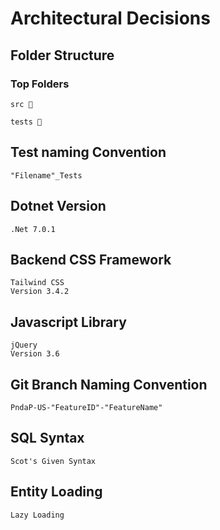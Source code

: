 # Architectural Decisions

## Folder Structure
### Top Folders
    src 📁

    tests 📁

## Test naming Convention

    "Filename"_Tests

## Dotnet Version

    .Net 7.0.1

## Backend CSS Framework

    Tailwind CSS 
    Version 3.4.2

## Javascript Library

    jQuery
    Version 3.6

## Git Branch Naming Convention

    PndaP-US-"FeatureID"-"FeatureName"

## SQL Syntax

    Scot's Given Syntax

## Entity Loading

    Lazy Loading